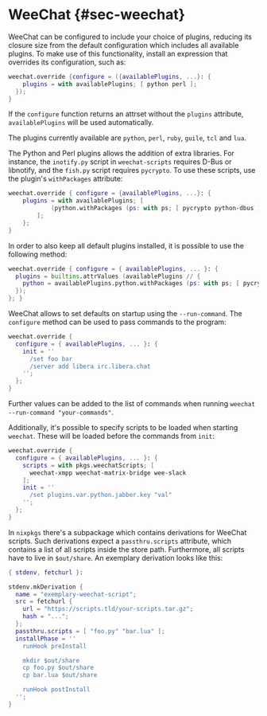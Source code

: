 # WeeChat {#sec-weechat}

WeeChat can be configured to include your choice of plugins, reducing its closure size from the default configuration which includes all available plugins. To make use of this functionality, install an expression that overrides its configuration, such as:

```nix
weechat.override {configure = ({availablePlugins, ...}: {
    plugins = with availablePlugins; [ python perl ];
  });
}
```

If the `configure` function returns an attrset without the `plugins` attribute, `availablePlugins` will be used automatically.

The plugins currently available are `python`, `perl`, `ruby`, `guile`, `tcl` and `lua`.

The Python and Perl plugins allows the addition of extra libraries. For instance, the `inotify.py` script in `weechat-scripts` requires D-Bus or libnotify, and the `fish.py` script requires `pycrypto`. To use these scripts, use the plugin's `withPackages` attribute:

```nix
weechat.override { configure = {availablePlugins, ...}: {
    plugins = with availablePlugins; [
            (python.withPackages (ps: with ps; [ pycrypto python-dbus ]))
        ];
    };
}
```

In order to also keep all default plugins installed, it is possible to use the following method:

```nix
weechat.override { configure = { availablePlugins, ... }: {
  plugins = builtins.attrValues (availablePlugins // {
    python = availablePlugins.python.withPackages (ps: with ps; [ pycrypto python-dbus ]);
  });
}; }
```

WeeChat allows to set defaults on startup using the `--run-command`. The `configure` method can be used to pass commands to the program:

```nix
weechat.override {
  configure = { availablePlugins, ... }: {
    init = ''
      /set foo bar
      /server add libera irc.libera.chat
    '';
  };
}
```

Further values can be added to the list of commands when running `weechat --run-command "your-commands"`.

Additionally, it's possible to specify scripts to be loaded when starting `weechat`. These will be loaded before the commands from `init`:

```nix
weechat.override {
  configure = { availablePlugins, ... }: {
    scripts = with pkgs.weechatScripts; [
      weechat-xmpp weechat-matrix-bridge wee-slack
    ];
    init = ''
      /set plugins.var.python.jabber.key "val"
    '';
  };
}
```

In `nixpkgs` there's a subpackage which contains derivations for WeeChat scripts. Such derivations expect a `passthru.scripts` attribute, which contains a list of all scripts inside the store path. Furthermore, all scripts have to live in `$out/share`. An exemplary derivation looks like this:

```nix
{ stdenv, fetchurl }:

stdenv.mkDerivation {
  name = "exemplary-weechat-script";
  src = fetchurl {
    url = "https://scripts.tld/your-scripts.tar.gz";
    hash = "...";
  };
  passthru.scripts = [ "foo.py" "bar.lua" ];
  installPhase = ''
    runHook preInstall

    mkdir $out/share
    cp foo.py $out/share
    cp bar.lua $out/share

    runHook postInstall
  '';
}
```
